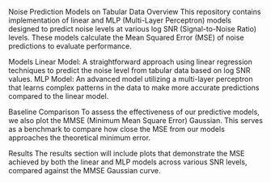 Noise Prediction Models on Tabular Data
Overview
This repository contains implementation of linear and MLP (Multi-Layer Perceptron) models designed to predict noise levels at various log SNR (Signal-to-Noise Ratio) levels. These models calculate the Mean Squared Error (MSE) of noise predictions to evaluate performance.

Models
Linear Model: A straightforward approach using linear regression techniques to predict the noise level from tabular data based on log SNR values.
MLP Model: An advanced model utilizing a multi-layer perceptron that learns complex patterns in the data to make more accurate predictions compared to the linear model.

Baseline Comparison
To assess the effectiveness of our predictive models, we also plot the MMSE (Minimum Mean Square Error) Gaussian. This serves as a benchmark to compare how close the MSE from our models approaches the theoretical minimum error.

Results
The results section will include plots that demonstrate the MSE achieved by both the linear and MLP models across various SNR levels, compared against the MMSE Gaussian curve.
